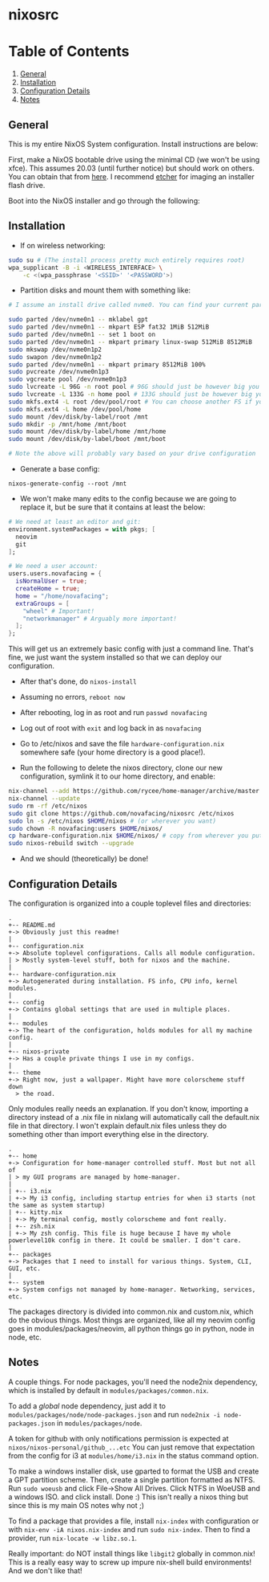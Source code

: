 # nixosrc

# Table of Contents
1. [General](#general)
2. [Installation](#installation)
3. [Configuration Details](#config)
4. [Notes](#notes)

## General <a name="general" />

This is my entire NixOS System configuration. Install instructions are below:

First, make a NixOS bootable drive using the minimal CD (we won't be using xfce). This assumes 20.03 (until further notice) but should work on others. You can obtain that from [here](https://nixos.org/download.html). I recommend [etcher](https://www.balena.io/etcher/) for imaging an installer flash drive.

Boot into the NixOS installer and go through the following:

## Installation <a name="installation" />

- If on wireless networking:
```sh
sudo su # (The install process pretty much entirely requires root)
wpa_supplicant -B -i <WIRELESS_INTERFACE> \
    -c <(wpa_passphrase '<SSID>' '<PASSWORD'>)
```

- Partition disks and mount them with something like:

```sh
# I assume an install drive called nvme0. You can find your current parts with ""sudo parted -l" and list drives with "sudo fdisk -l"

sudo parted /dev/nvme0n1 -- mklabel gpt
sudo parted /dev/nvme0n1 -- mkpart ESP fat32 1MiB 512MiB
sudo parted /dev/nvme0n1 -- set 1 boot on
sudo parted /dev/nvme0n1 -- mkpart primary linux-swap 512MiB 8512MiB
sudo mkswap /dev/nvme0n1p2
sudo swapon /dev/nvme0n1p2
sudo parted /dev/nvme0n1 -- mkpart primary 8512MiB 100%
sudo pvcreate /dev/nvme0n1p3
sudo vgcreate pool /dev/nvme0n1p3
sudo lvcreate -L 96G -n root pool # 96G should just be however big you want your root partition
sudo lvcreate -L 133G -n home pool # 133G should just be however big you want your home partition
sudo mkfs.ext4 -L root /dev/pool/root # You can choose another FS if you hate yourself...
sudo mkfs.ext4 -L home /dev/pool/home
sudo mount /dev/disk/by-label/root /mnt
sudo mkdir -p /mnt/home /mnt/boot
sudo mount /dev/disk/by-label/home /mnt/home
sudo mount /dev/disk/by-label/boot /mnt/boot

# Note the above will probably vary based on your drive configuration
```

- Generate a base config:

```
nixos-generate-config --root /mnt
```

- We won't make many edits to the config because we are going to replace it, but be sure that it contains at least the below:

```nix
# We need at least an editor and git:
environment.systemPackages = with pkgs; [
  neovim
  git
];

# We need a user account:
users.users.novafacing = {
  isNormalUser = true;
  createHome = true;
  home = "/home/novafacing";
  extraGroups = [
    "wheel" # Important!
    "networkmanager" # Arguably more important!
  ];
};
```

This will get us an extremely basic config with just a command line. That's fine, we just want the system installed so that we can deploy our configuration.

- After that's done, do `nixos-install`

- Assuming no errors, `reboot now`

- After rebooting, log in as root and run `passwd novafacing`

- Log out of root with `exit` and log back in as `novafacing`

- Go to /etc/nixos and save the file `hardware-configuration.nix` somewhere safe (your home directory is a good place!).

- Run the following to delete the nixos directory, clone our new configuration, symlink it to our home directory, and enable:

```sh
nix-channel --add https://github.com/rycee/home-manager/archive/master.tar.gz home-manager
nix-channel --update
sudo rm -rf /etc/nixos
sudo git clone https://github.com/novafacing/nixosrc /etc/nixos
sudo ln -s /etc/nixos $HOME/nixos # (or wherever you want)
sudo chown -R novafacing:users $HOME/nixos/
cp hardware-configuration.nix $HOME/nixos/ # copy from wherever you put it
sudo nixos-rebuild switch --upgrade
```

- And we should (theoretically) be done! 

## Configuration Details <a name="config" />

The configuration is organized into a couple toplevel files and directories:

```
.
+-- README.md
+-> Obviously just this readme!
|
+-- configuration.nix
+-> Absolute toplevel configurations. Calls all module configuration.
| > Mostly system-level stuff, both for nixos and the machine.
|
+-- hardware-configuration.nix
+-> Autogenerated during installation. FS info, CPU info, kernel modules.
|
+-- config
+-> Contains global settings that are used in multiple places.
|
+-- modules
+-> The heart of the configuration, holds modules for all my machine config.
|
+-- nixos-private
+-> Has a couple private things I use in my configs.
|
+-- theme
+-> Right now, just a wallpaper. Might have more colorscheme stuff down 
  > the road.
```

Only modules really needs an explanation. If you don't know, importing a directory instead of a .nix file in nixlang will automatically call the default.nix file in that directory. I won't explain default.nix files unless they do something other than import everything else in the directory.

```
.
+-- home
+-> Configuration for home-manager controlled stuff. Most but not all of
| > my GUI programs are managed by home-manager.
|
| +-- i3.nix
| +-> My i3 config, including startup entries for when i3 starts (not the same as system startup)
| +-- kitty.nix
| +-> My terminal config, mostly colorscheme and font really.
| +-- zsh.nix
| +-> My zsh config. This file is huge because I have my whole powerlevel10k config in there. It could be smaller. I don't care.
|
+-- packages
+-> Packages that I need to install for various things. System, CLI, GUI, etc.
|
+-- system
+-> System configs not managed by home-manager. Networking, services, etc.
```

The packages directory is divided into common.nix and custom.nix, which do the obvious things. Most things are organized, like all my neovim config goes in modules/packages/neovim, all python things go in python, node in node, etc.


## Notes <a name="notes" />


A couple things. For node packages, you'll need the node2nix dependency, which is installed by default in `modules/packages/common.nix`. 

To add a _global_ node dependency, just add it to `modules/packages/node/node-packages.json` and run `node2nix -i node-packages.json` in `modules/packages/node`.

A token for github with only notifications permission is expected at `nixos/nixos-personal/github_...etc` You can just remove that expectation from the config for i3 at `modules/home/i3.nix` in the status command option.

To make a windows installer disk, use gparted to format the USB and create a GPT partition scheme. Then, create a single partition formatted as NTFS. Run `sudo woeusb` and click File->Show All Drives. Click NTFS in WoeUSB and a windows ISO. and click install. Done :) This isn't really a nixos thing but since this is my main OS notes why not ;)

To find a package that provides a file, install `nix-index` with configuration or with `nix-env -iA nixos.nix-index` and run `sudo nix-index`. Then to find a provider, run `nix-locate -w libz.so.1`.

Really important: do NOT install things like `libgit2` globally in common.nix! This is a really easy way to screw up impure nix-shell build environments! And we don't like that!

